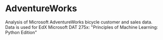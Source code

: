 # AdventureWorks
Analysis of Microsoft AdventureWorks bicycle customer and sales data. Data is used for EdX Microsoft DAT 275x: "Principles of Machine Learning: Python Edition"


